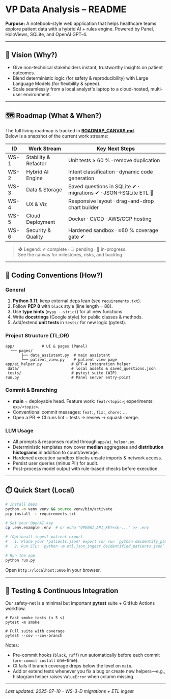 # VP Data Analysis – README

**Purpose:** A notebook-style web application that helps healthcare teams explore patient data with a hybrid AI + rules engine. Powered by Panel, HoloViews, SQLite, and OpenAI GPT-4.

---
## 🚀 Vision (Why?)
* Give non-technical stakeholders instant, trustworthy insights on patient outcomes.
* Blend deterministic logic (for safety & reproducibility) with Large Language Models (for flexibility & speed).
* Scale seamlessly from a local analyst's laptop to a cloud-hosted, multi-user environment.

---
## 🗺️ Roadmap (What & When?)
The full living roadmap is tracked in **[ROADMAP_CANVAS.md](./ROADMAP_CANVAS.md)**.  
Below is a snapshot of the current work streams:

| ID | Work Stream | Key Next Steps |
|----|-------------|----------------|
| WS-1 | Stability & Refactor | Unit tests ≥ 60 % · remove duplication |
| WS-2 | Hybrid AI Engine | Intent classification · dynamic code generation |
| WS-3 | Data & Storage | Saved questions in SQLite ✔ · migrations ✔ · JSON→SQLite ETL 🔄 |
| WS-4 | UX & Viz | Responsive layout · drag-and-drop chart builder |
| WS-5 | Cloud Deployment | Docker · CI/CD · AWS/GCP hosting |
| WS-6 | Security & Quality | Hardened sandbox · ≥60 % coverage gate ✔ |

> ❖ Legend: ✔ complete · ☐ pending · 🔄 in-progress.  
> See the canvas for milestones, risks, and backlog.

---
## 🧭 Coding Conventions (How?)

### General
1. **Python 3.11**; keep external deps lean (see `requirements.txt`).
2. Follow **PEP 8** with `black` style (line length = 88).
3. Use **type hints** (`mypy --strict`) for all new functions.
4. Write **docstrings** (Google style) for public classes & methods.
5. Add/extend **unit tests** in `tests/` for new logic (pytest).

### Project Structure (TL;DR)
```
app/            # UI & pages (Panel)
  └── pages/
       ├── data_assistant.py  # main assistant
       └── patient_view.py    # patient view page
app/ai_helper.py             # GPT-4 integration helper
 data/                       # local assets & saved_questions.json
 tests/                      # pytest suite (WIP)
run.py                       # Panel server entry-point
```

### Commit & Branching
* **main** = deployable head. Feature work: `feat/<topic>`; experiments: `exp/<topic>`.
* Conventional commit messages: `feat:`, `fix:`, `chore:` …
* Open a PR → CI runs lint + tests → review → squash-merge.

### LLM Usage
* All prompts & responses routed through `app/ai_helper.py`.
* Deterministic templates now cover **median** aggregates and **distribution histograms** in addition to count/average.
* Hardened execution sandbox blocks unsafe imports & network access.
* Persist user queries (minus PII) for audit.
* Post-process model output with rule-based checks before execution.

---
## ⏱️ Quick Start (Local)
```bash
# Install deps
python -m venv venv && source venv/bin/activate
pip install -r requirements.txt

# Set your OpenAI key
cp .env.example .env  # or echo "OPENAI_API_KEY=sk-..." >> .env

# (Optional) ingest patient export
#   1. Place your *patients.json* export (or run `python deidentify_patients.py patients.json` → `deidentified_patients.json`)
#   2. Run ETL: `python -m etl.json_ingest deidentified_patients.json`

# Run the app
python run.py
```
Open `http://localhost:5006` in your browser.

---
## 🧪 Testing & Continuous Integration

Our safety-net is a minimal but important **pytest** suite + GitHub Actions workflow.

```
# Fast smoke tests (< 5 s)
pytest -m smoke

# Full suite with coverage
pytest --cov --cov-branch
```

Notes:
* Pre-commit hooks (`black`, `ruff`) run automatically before each commit (`pre-commit install` one-time).
* CI fails if branch coverage drops below the level on `main`.
* Add or extend tests whenever you fix a bug or create new helpers—e.g., histogram helper raises `ValueError` when column missing.

---
*Last updated: 2025-07-10 – WS-3-D migrations + ETL ingest* 